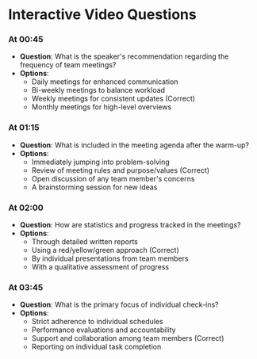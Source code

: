# Interactive Video Questions

### At 00:45
- **Question**: What is the speaker's recommendation regarding the frequency of team meetings?
- **Options**:
  - Daily meetings for enhanced communication
  - Bi-weekly meetings to balance workload
  - Weekly meetings for consistent updates (Correct)
  - Monthly meetings for high-level overviews

### At 01:15
- **Question**: What is included in the meeting agenda after the warm-up?
- **Options**:
  - Immediately jumping into problem-solving
  - Review of meeting rules and purpose/values (Correct)
  - Open discussion of any team member's concerns
  - A brainstorming session for new ideas

### At 02:00
- **Question**: How are statistics and progress tracked in the meetings?
- **Options**:
  - Through detailed written reports
  - Using a red/yellow/green approach (Correct)
  - By individual presentations from team members
  - With a qualitative assessment of progress

### At 03:45
- **Question**: What is the primary focus of individual check-ins?
- **Options**:
  - Strict adherence to individual schedules
  - Performance evaluations and accountability
  - Support and collaboration among team members (Correct)
  - Reporting on individual task completion

